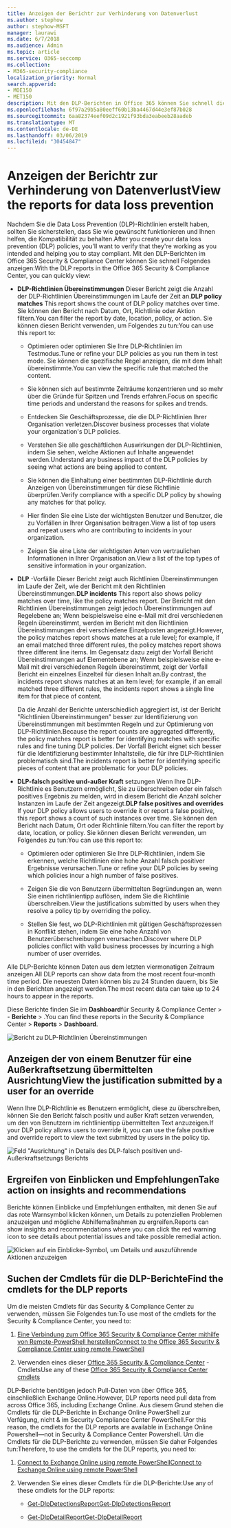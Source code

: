 ```yaml
---
title: Anzeigen der Berichtr zur Verhinderung von Datenverlust
ms.author: stephow
author: stephow-MSFT
manager: laurawi
ms.date: 6/7/2018
ms.audience: Admin
ms.topic: article
ms.service: O365-seccomp
ms.collection:
- M365-security-compliance
localization_priority: Normal
search.appverid:
- MOE150
- MET150
description: Mit den DLP-Berichten in Office 365 können Sie schnell die Anzahl der Übereinstimmungen, Überschreibungen oder falsch positiver DLP-Richtlinien anzeigen. sehen Sie nach, ob Sie im Laufe der Zeit nach oben oder unten tendieren; Filtern Sie den Bericht auf unterschiedliche Weise. , und zeigen Sie zusätzliche Details an, indem Sie einen Punkt auf einer Position im Diagramm auswählen.
ms.openlocfilehash: 6f97a29b5a80eeff60b13ba4467d44e3ef87b028
ms.sourcegitcommit: 6aa82374eef09d2c1921f93bda3eabeeb28aadeb
ms.translationtype: MT
ms.contentlocale: de-DE
ms.lasthandoff: 03/06/2019
ms.locfileid: "30454847"
---
```

# <a name="view-the-reports-for-data-loss-prevention"></a><span data-ttu-id="76c89-103">Anzeigen der Berichtr zur Verhinderung von Datenverlust</span><span class="sxs-lookup"><span data-stu-id="76c89-103">View the reports for data loss prevention</span></span>

<span data-ttu-id="76c89-104">Nachdem Sie die Data Loss Prevention (DLP)-Richtlinien erstellt haben, sollten Sie sicherstellen, dass Sie wie gewünscht funktionieren und Ihnen helfen, die Kompatibilität zu behalten.</span><span class="sxs-lookup"><span data-stu-id="76c89-104">After you create your data loss prevention (DLP) policies, you'll want to verify that they're working as you intended and helping you to stay compliant.</span></span> <span data-ttu-id="76c89-105">Mit den DLP-Berichten im Office 365 Security &amp; Compliance Center können Sie schnell Folgendes anzeigen:</span><span class="sxs-lookup"><span data-stu-id="76c89-105">With the DLP reports in the Office 365 Security &amp; Compliance Center, you can quickly view:</span></span>
  
- <span data-ttu-id="76c89-106">**DLP-Richtlinien Übereinstimmungen** Dieser Bericht zeigt die Anzahl der DLP-Richtlinien Übereinstimmungen im Laufe der Zeit an.</span><span class="sxs-lookup"><span data-stu-id="76c89-106">**DLP policy matches** This report shows the count of DLP policy matches over time.</span></span> <span data-ttu-id="76c89-107">Sie können den Bericht nach Datum, Ort, Richtlinie oder Aktion filtern.</span><span class="sxs-lookup"><span data-stu-id="76c89-107">You can filter the report by date, location, policy, or action.</span></span> <span data-ttu-id="76c89-108">Sie können diesen Bericht verwenden, um Folgendes zu tun:</span><span class="sxs-lookup"><span data-stu-id="76c89-108">You can use this report to:</span></span> 
    
  - <span data-ttu-id="76c89-109">Optimieren oder optimieren Sie Ihre DLP-Richtlinien im Testmodus.</span><span class="sxs-lookup"><span data-stu-id="76c89-109">Tune or refine your DLP policies as you run them in test mode.</span></span> <span data-ttu-id="76c89-110">Sie können die spezifische Regel anzeigen, die mit dem Inhalt übereinstimmte.</span><span class="sxs-lookup"><span data-stu-id="76c89-110">You can view the specific rule that matched the content.</span></span>
    
  - <span data-ttu-id="76c89-111">Sie können sich auf bestimmte Zeiträume konzentrieren und so mehr über die Gründe für Spitzen und Trends erfahren.</span><span class="sxs-lookup"><span data-stu-id="76c89-111">Focus on specific time periods and understand the reasons for spikes and trends.</span></span>
    
  - <span data-ttu-id="76c89-112">Entdecken Sie Geschäftsprozesse, die die DLP-Richtlinien Ihrer Organisation verletzen.</span><span class="sxs-lookup"><span data-stu-id="76c89-112">Discover business processes that violate your organization's DLP policies.</span></span>
    
  - <span data-ttu-id="76c89-113">Verstehen Sie alle geschäftlichen Auswirkungen der DLP-Richtlinien, indem Sie sehen, welche Aktionen auf Inhalte angewendet werden.</span><span class="sxs-lookup"><span data-stu-id="76c89-113">Understand any business impact of the DLP policies by seeing what actions are being applied to content.</span></span>
    
  - <span data-ttu-id="76c89-114">Sie können die Einhaltung einer bestimmten DLP-Richtlinie durch Anzeigen von Übereinstimmungen für diese Richtlinie überprüfen.</span><span class="sxs-lookup"><span data-stu-id="76c89-114">Verify compliance with a specific DLP policy by showing any matches for that policy.</span></span>
    
  - <span data-ttu-id="76c89-115">Hier finden Sie eine Liste der wichtigsten Benutzer und Benutzer, die zu Vorfällen in Ihrer Organisation beitragen.</span><span class="sxs-lookup"><span data-stu-id="76c89-115">View a list of top users and repeat users who are contributing to incidents in your organization.</span></span>
    
  - <span data-ttu-id="76c89-116">Zeigen Sie eine Liste der wichtigsten Arten von vertraulichen Informationen in Ihrer Organisation an.</span><span class="sxs-lookup"><span data-stu-id="76c89-116">View a list of the top types of sensitive information in your organization.</span></span>
    
- <span data-ttu-id="76c89-117">**DLP** -Vorfälle Dieser Bericht zeigt auch Richtlinien Übereinstimmungen im Laufe der Zeit, wie der Bericht mit den Richtlinien Übereinstimmungen.</span><span class="sxs-lookup"><span data-stu-id="76c89-117">**DLP incidents** This report also shows policy matches over time, like the policy matches report.</span></span> <span data-ttu-id="76c89-118">Der Bericht mit den Richtlinien Übereinstimmungen zeigt jedoch Übereinstimmungen auf Regelebene an; Wenn beispielsweise eine e-Mail mit drei verschiedenen Regeln übereinstimmt, werden im Bericht mit den Richtlinien Übereinstimmungen drei verschiedene Einzelposten angezeigt.</span><span class="sxs-lookup"><span data-stu-id="76c89-118">However, the policy matches report shows matches at a rule level; for example, if an email matched three different rules, the policy matches report shows three different line items.</span></span> <span data-ttu-id="76c89-119">Im Gegensatz dazu zeigt der Vorfall Bericht Übereinstimmungen auf Elementebene an; Wenn beispielsweise eine e-Mail mit drei verschiedenen Regeln übereinstimmt, zeigt der Vorfall Bericht ein einzelnes Einzelteil für diesen Inhalt an.</span><span class="sxs-lookup"><span data-stu-id="76c89-119">By contrast, the incidents report shows matches at an item level; for example, if an email matched three different rules, the incidents report shows a single line item for that piece of content.</span></span> 
    
  <span data-ttu-id="76c89-120">Da die Anzahl der Berichte unterschiedlich aggregiert ist, ist der Bericht "Richtlinien Übereinstimmungen" besser zur Identifizierung von Übereinstimmungen mit bestimmten Regeln und zur Optimierung von DLP-Richtlinien.</span><span class="sxs-lookup"><span data-stu-id="76c89-120">Because the report counts are aggregated differently, the policy matches report is better for identifying matches with specific rules and fine tuning DLP policies.</span></span> <span data-ttu-id="76c89-121">Der Vorfall Bericht eignet sich besser für die Identifizierung bestimmter Inhaltsteile, die für ihre DLP-Richtlinien problematisch sind.</span><span class="sxs-lookup"><span data-stu-id="76c89-121">The incidents report is better for identifying specific pieces of content that are problematic for your DLP policies.</span></span>
    
- <span data-ttu-id="76c89-122">**DLP-falsch positive und-außer Kraft** setzungen Wenn Ihre DLP-Richtlinie es Benutzern ermöglicht, Sie zu überschreiben oder ein falsch positives Ergebnis zu melden, wird in diesem Bericht die Anzahl solcher Instanzen im Laufe der Zeit angezeigt.</span><span class="sxs-lookup"><span data-stu-id="76c89-122">**DLP false positives and overrides** If your DLP policy allows users to override it or report a false positive, this report shows a count of such instances over time.</span></span> <span data-ttu-id="76c89-123">Sie können den Bericht nach Datum, Ort oder Richtlinie filtern.</span><span class="sxs-lookup"><span data-stu-id="76c89-123">You can filter the report by date, location, or policy.</span></span> <span data-ttu-id="76c89-124">Sie können diesen Bericht verwenden, um Folgendes zu tun:</span><span class="sxs-lookup"><span data-stu-id="76c89-124">You can use this report to:</span></span> 
    
  - <span data-ttu-id="76c89-125">Optimieren oder optimieren Sie Ihre DLP-Richtlinien, indem Sie erkennen, welche Richtlinien eine hohe Anzahl falsch positiver Ergebnisse verursachen.</span><span class="sxs-lookup"><span data-stu-id="76c89-125">Tune or refine your DLP policies by seeing which policies incur a high number of false positives.</span></span>
    
  - <span data-ttu-id="76c89-126">Zeigen Sie die von Benutzern übermittelten Begründungen an, wenn Sie einen richtlinientipp auflösen, indem Sie die Richtlinie überschreiben.</span><span class="sxs-lookup"><span data-stu-id="76c89-126">View the justifications submitted by users when they resolve a policy tip by overriding the policy.</span></span>
    
  - <span data-ttu-id="76c89-127">Stellen Sie fest, wo DLP-Richtlinien mit gültigen Geschäftsprozessen in Konflikt stehen, indem Sie eine hohe Anzahl von Benutzerüberschreibungen verursachen.</span><span class="sxs-lookup"><span data-stu-id="76c89-127">Discover where DLP policies conflict with valid business processes by incurring a high number of user overrides.</span></span>
    
<span data-ttu-id="76c89-128">Alle DLP-Berichte können Daten aus dem letzten viermonatigen Zeitraum anzeigen.</span><span class="sxs-lookup"><span data-stu-id="76c89-128">All DLP reports can show data from the most recent four-month time period.</span></span> <span data-ttu-id="76c89-129">Die neuesten Daten können bis zu 24 Stunden dauern, bis Sie in den Berichten angezeigt werden.</span><span class="sxs-lookup"><span data-stu-id="76c89-129">The most recent data can take up to 24 hours to appear in the reports.</span></span>
  
<span data-ttu-id="76c89-130">Diese Berichte finden Sie im **Dashboard**für Security &amp; Compliance Center \> - **Berichte** \> .</span><span class="sxs-lookup"><span data-stu-id="76c89-130">You can find these reports in the Security &amp; Compliance Center \> **Reports** \> **Dashboard**.</span></span>
  
![Bericht zu DLP-Richtlinien Übereinstimmungen](media/117d20c9-d379-403f-ad68-1f5cd6c4e5cf.png)
  
## <a name="view-the-justification-submitted-by-a-user-for-an-override"></a><span data-ttu-id="76c89-132">Anzeigen der von einem Benutzer für eine Außerkraftsetzung übermittelten Ausrichtung</span><span class="sxs-lookup"><span data-stu-id="76c89-132">View the justification submitted by a user for an override</span></span>

<span data-ttu-id="76c89-133">Wenn Ihre DLP-Richtlinie es Benutzern ermöglicht, diese zu überschreiben, können Sie den Bericht falsch positiv und außer Kraft setzen verwenden, um den von Benutzern im richtlinientipp übermittelten Text anzuzeigen.</span><span class="sxs-lookup"><span data-stu-id="76c89-133">If your DLP policy allows users to override it, you can use the false positive and override report to view the text submitted by users in the policy tip.</span></span>
  
![Feld "Ausrichtung" in Details des DLP-falsch positiven und-Außerkraftsetzungs Berichts](media/e11e3126-026d-4e77-a16d-74a0686d1fa3.png)
  
## <a name="take-action-on-insights-and-recommendations"></a><span data-ttu-id="76c89-135">Ergreifen von Einblicken und Empfehlungen</span><span class="sxs-lookup"><span data-stu-id="76c89-135">Take action on insights and recommendations</span></span>

<span data-ttu-id="76c89-136">Berichte können Einblicke und Empfehlungen enthalten, mit denen Sie auf das rote Warnsymbol klicken können, um Details zu potenziellen Problemen anzuzeigen und mögliche Abhilfemaßnahmen zu ergreifen.</span><span class="sxs-lookup"><span data-stu-id="76c89-136">Reports can show insights and recommendations where you can click the red warning icon to see details about potential issues and take possible remedial action.</span></span>
  
![Klicken auf ein Einblicke-Symbol, um Details und auszuführende Aktionen anzuzeigen](media/51782036-7299-4960-8175-75c2b1637159.png)
  
## <a name="find-the-cmdlets-for-the-dlp-reports"></a><span data-ttu-id="76c89-138">Suchen der Cmdlets für die DLP-Berichte</span><span class="sxs-lookup"><span data-stu-id="76c89-138">Find the cmdlets for the DLP reports</span></span>

<span data-ttu-id="76c89-139">Um die meisten Cmdlets für das Security &amp; Compliance Center zu verwenden, müssen Sie Folgendes tun:</span><span class="sxs-lookup"><span data-stu-id="76c89-139">To use most of the cmdlets for the Security &amp; Compliance Center, you need to:</span></span>
  
1. [<span data-ttu-id="76c89-140">Eine Verbindung zum Office 365 Security &amp; Compliance Center mithilfe von Remote-PowerShell herstellen</span><span class="sxs-lookup"><span data-stu-id="76c89-140">Connect to the Office 365 Security &amp; Compliance Center using remote PowerShell</span></span>](http://go.microsoft.com/fwlink/?LinkID=799771&amp;clcid=0x409)
    
2. <span data-ttu-id="76c89-141">Verwenden eines dieser [Office 365 Security &amp; Compliance Center](http://go.microsoft.com/fwlink/?LinkID=799772&amp;clcid=0x409) -Cmdlets</span><span class="sxs-lookup"><span data-stu-id="76c89-141">Use any of these [Office 365 Security &amp; Compliance Center cmdlets](http://go.microsoft.com/fwlink/?LinkID=799772&amp;clcid=0x409)</span></span>
    
<span data-ttu-id="76c89-142">DLP-Berichte benötigen jedoch Pull-Daten von über Office 365, einschließlich Exchange Online.</span><span class="sxs-lookup"><span data-stu-id="76c89-142">However, DLP reports need pull data from across Office 365, including Exchange Online.</span></span> <span data-ttu-id="76c89-143">Aus diesem Grund stehen die Cmdlets für die DLP-Berichte in Exchange Online PowerShell zur Verfügung, nicht &amp; im Security Compliance Center PowerShell.</span><span class="sxs-lookup"><span data-stu-id="76c89-143">For this reason, the cmdlets for the DLP reports are available in Exchange Online Powershell—not in Security &amp; Compliance Center Powershell.</span></span> <span data-ttu-id="76c89-144">Um die Cmdlets für die DLP-Berichte zu verwenden, müssen Sie daher Folgendes tun:</span><span class="sxs-lookup"><span data-stu-id="76c89-144">Therefore, to use the cmdlets for the DLP reports, you need to:</span></span>
  
1. [<span data-ttu-id="76c89-145">Connect to Exchange Online using remote PowerShell</span><span class="sxs-lookup"><span data-stu-id="76c89-145">Connect to Exchange Online using remote PowerShell</span></span>](http://go.microsoft.com/fwlink/?LinkID=799773&amp;clcid=0x409)
    
2. <span data-ttu-id="76c89-146">Verwenden Sie eines dieser Cmdlets für die DLP-Berichte:</span><span class="sxs-lookup"><span data-stu-id="76c89-146">Use any of these cmdlets for the DLP reports:</span></span>
    
      - [<span data-ttu-id="76c89-147">Get-DlpDetectionsReport</span><span class="sxs-lookup"><span data-stu-id="76c89-147">Get-DlpDetectionsReport</span></span>](http://go.microsoft.com/fwlink/?LinkID=799774&amp;clcid=0x409)
    
      - [<span data-ttu-id="76c89-148">Get-DlpDetailReport</span><span class="sxs-lookup"><span data-stu-id="76c89-148">Get-DlpDetailReport</span></span>](http://go.microsoft.com/fwlink/?LinkID=799775&amp;clcid=0x409)
    

